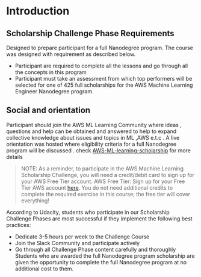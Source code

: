 # Introduction

## Scholarship Challenge Phase Requirements
Designed to prepare participant for a full Nanodegree program. The course was designed with requirement as described below.
- Participant are required to complete all the lessons and go through all the concepts in this program
- Participant must take  an assessment from which top performers will be selected for one of 425 full scholarships for the AWS Machine Learning Engineer Nanodegree program.

## Social and orientation
Participant should join the AWS ML Learning Community where ideas , questions and help can be obtained and answered to
help  to expand  collective knowledge about issues and topics in ML ,AWS e.t.c .
    A live orientation was hosted where eligibility criteria for a full Nanodegree program will be discussed .
check [AWS-ML-learning-scholarship](https://sites.google.com/udacity.com/awsmachinelearningchallenge) for more details

> NOTE: As a reminder, to participate in the AWS Machine Learning Scholarship Challenge, you will need a credit/debit card to sign up for your AWS Free Tier account. 
> AWS Free Tier: Sign up for your Free Tier AWS account [here](https://www.google.com/url?q=https%3A%2F%2Faws.amazon.com%2Ffree%2F%3Fall-free-tier.sort-by%3Ditem.additionalFields.SortRank%26all-free-tier.sort-order%3Dasc&sa=D&sntz=1&usg=AFQjCNHXkv0A8bI4sA1bVysmDRZyZZX8mw).
> You do not need additional credits to complete the required exercise in this course; the free tier will cover everything! 

According to  Udacity, students who participate in our Scholarship Challenge Phases are most successful if they implement the following best practices:
- Dedicate 3-5 hours per week to the Challenge Course
- Join the Slack Community and participate actively
- Go through all Challenge Phase content carefully and thoroughly
Students who are awarded the full Nanodegree program scholarship are given the opportunity to complete the full Nanodegree program at no additional cost to them.